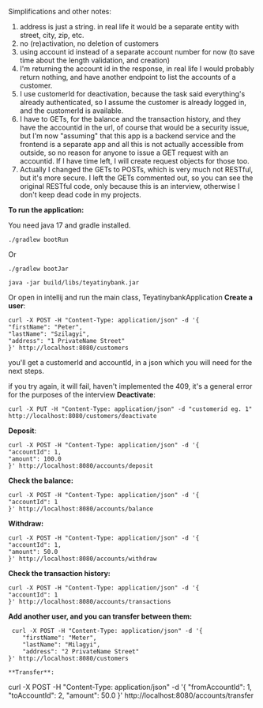 Simplifications and other notes:
1. address is just a string. in real life it would be a separate entity with street, city, zip, etc.
2. no (re)activation, no deletion of customers
3. using account id instead of a separate account number for now (to save time about the length validation,
and creation)
4. I'm returning the account id in the response, in real life I would probably return nothing, and have another endpoint to list the accounts of a customer.
5. I use customerId for deactivation, because the task said everything's already authenticated,
so I assume the customer is already logged in, and the customerId is available.
6. I have to GETs, for the balance and the transaction history, and they have the accountid in the 
url, of course that would be a security issue, but I'm now "assuming" that this app is a backend service
and the frontend is a separate app  and all this is not actually accessible from outside, so no reason for anyone to issue a GET request with an accountid.
If I have time left, I will create request objects for those too.
7. Actually I changed the GETs to POSTs, which is very much not RESTful, but it's more secure.
I left the GETs commented out, so you can see the original RESTful code, only because this is an interview,
otherwise I don't keep dead code in my projects.

**To run the application:**

You need java 17 and gradle installed.

```
./gradlew bootRun
```
Or 
```
./gradlew bootJar
 
java -jar build/libs/teyatinybank.jar
```
Or open in intellij and run the main class, TeyatinybankApplication
**Create a user**:
```
curl -X POST -H "Content-Type: application/json" -d '{
"firstName": "Peter",
"lastName": "Szilagyi",
"address": "1 PrivateName Street"
}' http://localhost:8080/customers
```

you'll get a customerId and accountId, in a json which you will need for the next steps.

if you try again, it will fail, haven't implemented the 409, it's a general error for the purposes of 
the interview
**Deactivate**:
```
curl -X PUT -H "Content-Type: application/json" -d "customerid eg. 1" http://localhost:8080/customers/deactivate
```

**Deposit**: 

```curl
curl -X POST -H "Content-Type: application/json" -d '{
"accountId": 1,
"amount": 100.0
}' http://localhost:8080/accounts/deposit
```
**Check the balance:**
```
curl -X POST -H "Content-Type: application/json" -d '{
"accountId": 1
}' http://localhost:8080/accounts/balance
```
**Withdraw:**
```
curl -X POST -H "Content-Type: application/json" -d '{
"accountId": 1,
"amount": 50.0
}' http://localhost:8080/accounts/withdraw
```
**Check the transaction history:**
```
curl -X POST -H "Content-Type: application/json" -d '{
"accountId": 1
}' http://localhost:8080/accounts/transactions

```
**Add another user, and you can transfer between them:**
```
 curl -X POST -H "Content-Type: application/json" -d '{
    "firstName": "Meter",
    "lastName": "Milagyi",
    "address": "2 PrivateName Street"
}' http://localhost:8080/customers

**Transfer**:
```
curl -X POST -H "Content-Type: application/json" -d '{
"fromAccountId": 1,
"toAccountId": 2,
"amount": 50.0
}' http://localhost:8080/accounts/transfer

```
